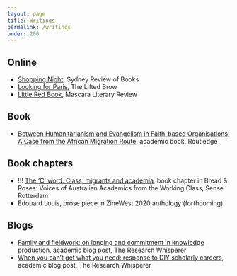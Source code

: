 ```yaml
---
layout: page
title: Writings
permalink: /writings
order: 200
---
```


## Online
- [Shopping Night](https://sydneyreviewofbooks.com/essay/ngo-shopping-night/), Sydney Review of Books
- [Looking for Paris](https://www.theliftedbrow.com/liftedbrow/2018/9/11/looking-for-paris-by-may-ngo), The Lifted Brow
- [Little Red Book](http://mascarareview.com/little-red-book-by-may-ngo/), Mascara Literary Review


## Book
- [Between Humanitarianism and Evangelism in Faith-based Organisations: A Case from the African Migration Route](https://www.routledge.com/Between-Humanitarianism-and-Evangelism-in-Faith-based-Organisations-A/Ngo/p/book/9781138674172), academic book, Routledge


## Book chapters
- !!! [The ‘C’ word: Class, migrants and academia](https://www.sensepublishers.com/catalogs/bookseries/other-books/bread-and-roses/), book chapter in Bread &amp; Roses: Voices of Australian Academics from the Working Class, Sense Rotterdam
- Edouard Louis, prose piece in ZineWest 2020 anthology (forthcoming)

## Blogs
- [Family and fieldwork: on longing and commitment in knowledge production](https://researchwhisperer.org/2018/05/01/family-and-fieldwork-on-longing-and-commitment-in-knowledge-production/), academic blog post, The Research Whisperer
- [When you can’t get what you need: response to DIY scholarly careers](https://theresearchwhisperer.wordpress.com/2015/09/15/response-to-diy-scholarly-careers/#more-3910), academic blog post, The Research Whisperer


